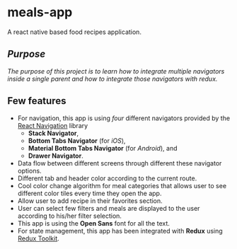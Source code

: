 # meals-app
A react native based food recipes application.

## *Purpose*
*The purpose of this project is to learn how to integrate multiple navigators inside a single parent and how to integrate those navigators with redux.*

## Few features
- For navigation, this app is using *four* different navigators provided by the [React Navigation](https://reactnavigation.org/docs/getting-started/) library
  - **Stack Navigator**,
  - **Bottom Tabs Navigator** (for *iOS*),
  - **Material Bottom Tabs Navigator** (for *Android*), and
  - **Drawer Navigator**.
- Data flow between different screens through different these navigator options.
- Different tab and header color according to the current route.
- Cool color change algorithm for meal categories that allows user to see different color tiles every time they open the app.
- Allow user to add recipe in their favorites section.
- User can select few filters and meals are displayed to the user according to his/her filter selection.
- This app is using the **Open Sans** font for all the text.
- For state management, this app has been integrated with **Redux** using [Redux Toolkit](https://redux-toolkit.js.org/).
